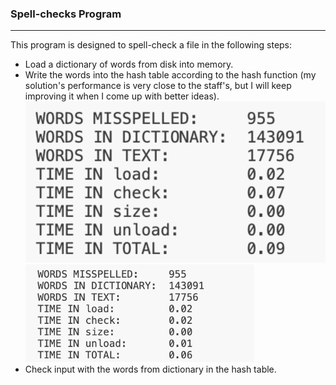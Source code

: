### Spell-checks Program

---

 This program is designed to spell-check a file in the following steps:
 - Load a dictionary of words from disk into memory. 
 - Write the words into the hash table according to the hash function (my solution's performance is very close to the staff's, but I will keep improving it when I come up with better ideas).
![Performance of my solution](image.png)
![Performance of staff's solution](image-1.png)
- Check input with the words from dictionary in the hash table.